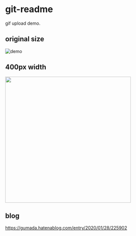 # git-readme

gif upload demo.

## original size

![demo](resource/demo.gif)

## 400px width

<img src="resource/demo.gif" width="400">


## blog
https://gumada.hatenablog.com/entry/2020/01/28/225902
